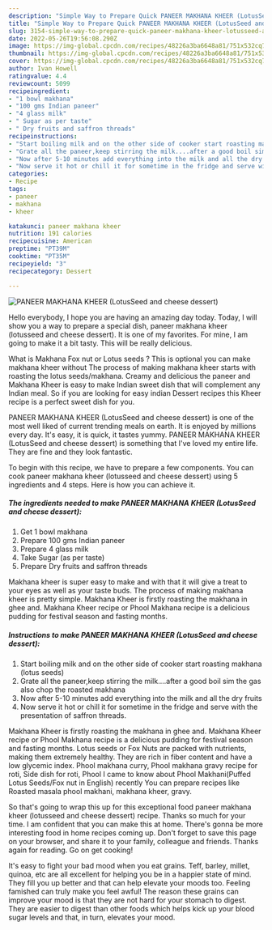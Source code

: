 ```yaml
---
description: "Simple Way to Prepare Quick PANEER MAKHANA KHEER (LotusSeed and cheese dessert)"
title: "Simple Way to Prepare Quick PANEER MAKHANA KHEER (LotusSeed and cheese dessert)"
slug: 3154-simple-way-to-prepare-quick-paneer-makhana-kheer-lotusseed-and-cheese-dessert
date: 2022-05-26T19:56:08.290Z
image: https://img-global.cpcdn.com/recipes/48226a3ba6648a81/751x532cq70/paneer-makhana-kheer-lotusseed-and-cheese-dessert-recipe-main-photo.jpg
thumbnail: https://img-global.cpcdn.com/recipes/48226a3ba6648a81/751x532cq70/paneer-makhana-kheer-lotusseed-and-cheese-dessert-recipe-main-photo.jpg
cover: https://img-global.cpcdn.com/recipes/48226a3ba6648a81/751x532cq70/paneer-makhana-kheer-lotusseed-and-cheese-dessert-recipe-main-photo.jpg
author: Ivan Howell
ratingvalue: 4.4
reviewcount: 5099
recipeingredient:
- "1 bowl makhana"
- "100 gms Indian paneer"
- "4 glass milk"
- " Sugar as per taste"
- " Dry fruits and saffron threads"
recipeinstructions:
- "Start boiling milk and on the other side of cooker start roasting makhana (lotus seeds)"
- "Grate all the paneer,keep stirring the milk....after a good boil sim the gas also chop the roasted makhana"
- "Now after 5-10 minutes add everything into the milk and all the dry fruits"
- "Now serve it hot or chill it for sometime in the fridge and serve with the presentation of saffron threads."
categories:
- Recipe
tags:
- paneer
- makhana
- kheer

katakunci: paneer makhana kheer 
nutrition: 191 calories
recipecuisine: American
preptime: "PT39M"
cooktime: "PT35M"
recipeyield: "3"
recipecategory: Dessert

---
```



![PANEER MAKHANA KHEER (LotusSeed and cheese dessert)](https://img-global.cpcdn.com/recipes/48226a3ba6648a81/751x532cq70/paneer-makhana-kheer-lotusseed-and-cheese-dessert-recipe-main-photo.jpg)

Hello everybody, I hope you are having an amazing day today. Today, I will show you a way to prepare a special dish, paneer makhana kheer (lotusseed and cheese dessert). It is one of my favorites. For mine, I am going to make it a bit tasty. This will be really delicious.

What is Makhana Fox nut or Lotus seeds ? This is optional you can make makhana kheer without The process of making makhana kheer starts with roasting the lotus seeds/makhana. Creamy and delicious the paneer and Makhana Kheer is easy to make Indian sweet dish that will complement any Indian meal. So if you are looking for easy indian Dessert recipes this Kheer recipe is a perfect sweet dish for you.

PANEER MAKHANA KHEER (LotusSeed and cheese dessert) is one of the most well liked of current trending meals on earth. It is enjoyed by millions every day. It's easy, it is quick, it tastes yummy. PANEER MAKHANA KHEER (LotusSeed and cheese dessert) is something that I've loved my entire life. They are fine and they look fantastic.


To begin with this recipe, we have to prepare a few components. You can cook paneer makhana kheer (lotusseed and cheese dessert) using 5 ingredients and 4 steps. Here is how you can achieve it.

<!--inarticleads1-->

##### The ingredients needed to make PANEER MAKHANA KHEER (LotusSeed and cheese dessert):

1. Get 1 bowl makhana
1. Prepare 100 gms Indian paneer
1. Prepare 4 glass milk
1. Take  Sugar (as per taste)
1. Prepare  Dry fruits and saffron threads


Makhana kheer is super easy to make and with that it will give a treat to your eyes as well as your taste buds. The process of making makhana kheer is pretty simple. Makhana Kheer is firstly roasting the makhana in ghee and. Makhana Kheer recipe or Phool Makhana recipe is a delicious pudding for festival season and fasting months. 

<!--inarticleads2-->

##### Instructions to make PANEER MAKHANA KHEER (LotusSeed and cheese dessert):

1. Start boiling milk and on the other side of cooker start roasting makhana (lotus seeds)
1. Grate all the paneer,keep stirring the milk....after a good boil sim the gas also chop the roasted makhana
1. Now after 5-10 minutes add everything into the milk and all the dry fruits
1. Now serve it hot or chill it for sometime in the fridge and serve with the presentation of saffron threads.


Makhana Kheer is firstly roasting the makhana in ghee and. Makhana Kheer recipe or Phool Makhana recipe is a delicious pudding for festival season and fasting months. Lotus seeds or Fox Nuts are packed with nutrients, making them extremely healthy. They are rich in fiber content and have a low glycemic index. Phool makhana curry, Phool makhana gravy recipe for roti, Side dish for roti, Phool I came to know about Phool Makhani(Puffed Lotus Seeds/Fox nut in English) recently You can prepare recipes like Roasted masala phool makhani, makhana kheer, gravy. 

So that's going to wrap this up for this exceptional food paneer makhana kheer (lotusseed and cheese dessert) recipe. Thanks so much for your time. I am confident that you can make this at home. There's gonna be more interesting food in home recipes coming up. Don't forget to save this page on your browser, and share it to your family, colleague and friends. Thanks again for reading. Go on get cooking!

It's easy to fight your bad mood when you eat grains. Teff, barley, millet, quinoa, etc are all excellent for helping you be in a happier state of mind. They fill you up better and that can help elevate your moods too. Feeling famished can truly make you feel awful! The reason these grains can improve your mood is that they are not hard for your stomach to digest. They are easier to digest than other foods which helps kick up your blood sugar levels and that, in turn, elevates your mood.
